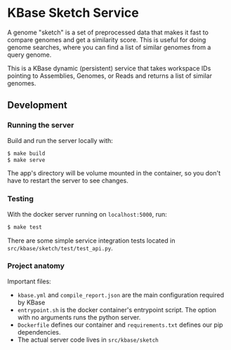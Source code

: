 # KBase Sketch Service

A genome "sketch" is a set of preprocessed data that makes it fast to compare genomes and get a similarity score. This is useful for doing genome searches, where you can find a list of similar genomes from a query genome.

This is a KBase dynamic (persistent) service that takes workspace IDs pointing to Assemblies, Genomes, or Reads and returns a list of similar genomes.

## Development

### Running the server

Build and run the server locally with:

```sh
$ make build
$ make serve
```

The app's directory will be volume mounted in the container, so you don't have to restart the server to see changes.

### Testing

With the docker server running on `localhost:5000`, run:

```sh
$ make test
```

There are some simple service integration tests located in `src/kbase/sketch/test/test_api.py`.

### Project anatomy

Important files:

* `kbase.yml` and `compile_report.json` are the main configuration required by KBase
* `entrypoint.sh` is the docker container's entrypoint script. The option with no arguments runs the python server.
* `Dockerfile` defines our container and `requirements.txt` defines our pip dependencies.
* The actual server code lives in `src/kbase/sketch`
